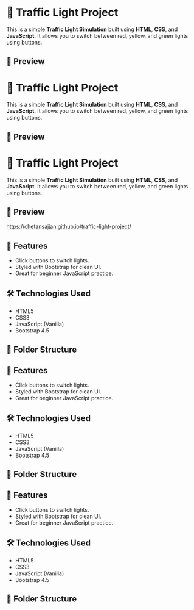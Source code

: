 # 🚦 Traffic Light Project

This is a simple **Traffic Light Simulation** built using **HTML**, **CSS**, and **JavaScript**. It allows you to switch between red, yellow, and green lights using buttons.

## 📸 Preview

# 🚦 Traffic Light Project

This is a simple **Traffic Light Simulation** built using **HTML**, **CSS**, and **JavaScript**. It allows you to switch between red, yellow, and green lights using buttons.

## 📸 Preview

# 🚦 Traffic Light Project

This is a simple **Traffic Light Simulation** built using **HTML**, **CSS**, and **JavaScript**. It allows you to switch between red, yellow, and green lights using buttons.

## 📸 Preview

 https://chetansajjan.github.io/traffic-light-project/

## 🚀 Features

- Click buttons to switch lights.
- Styled with Bootstrap for clean UI.
- Great for beginner JavaScript practice.

## 🛠️ Technologies Used

- HTML5
- CSS3
- JavaScript (Vanilla)
- Bootstrap 4.5

## 📁 Folder Structure



## 🚀 Features

- Click buttons to switch lights.
- Styled with Bootstrap for clean UI.
- Great for beginner JavaScript practice.

## 🛠️ Technologies Used

- HTML5
- CSS3
- JavaScript (Vanilla)
- Bootstrap 4.5

## 📁 Folder Structure

>

## 🚀 Features

- Click buttons to switch lights.
- Styled with Bootstrap for clean UI.
- Great for beginner JavaScript practice.

## 🛠️ Technologies Used

- HTML5
- CSS3
- JavaScript (Vanilla)
- Bootstrap 4.5

## 📁 Folder Structure

